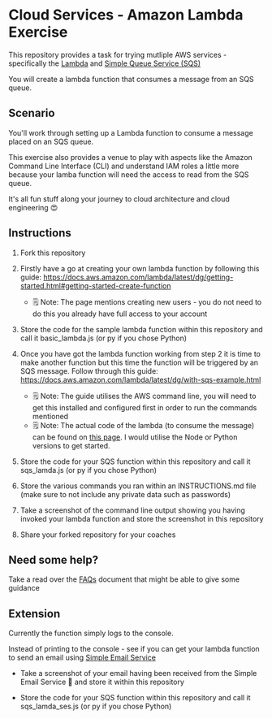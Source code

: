 # Cloud Services - Amazon Lambda Exercise

This repository provides a task for trying mutliple AWS services - specifically the [Lambda](https://aws.amazon.com/lambda/) and [Simple Queue Service (SQS)](https://aws.amazon.com/sqs/)

You will create a lambda function that consumes a message from an SQS queue.

## Scenario

You'll work through setting up a Lambda function to consume a message placed on an SQS queue.

This exercise also provides a venue to play with aspects like the Amazon Command Line Interface (CLI) and understand IAM roles a little more because your lamba function will need the access to read from the SQS queue. 

It's all fun stuff along your journey to cloud architecture and cloud engineering 😍

## Instructions

1. Fork this repository

2. Firstly have a go at creating your own lambda function by following this guide: https://docs.aws.amazon.com/lambda/latest/dg/getting-started.html#getting-started-create-function
    - 🗒️ Note: The page mentions creating new users - you do not need to do this you already have full access to your account

3. Store the code for the sample lambda function within this repository and call it basic_lambda.js (or py if you chose Python)

4. Once you have got the lambda function working from step 2 it is time to make another function but this time the function will be triggered by an SQS message. Follow through this guide: https://docs.aws.amazon.com/lambda/latest/dg/with-sqs-example.html
    - 🗒️ Note: The guide utilises the AWS command line, you will need to get this installed and configured first in order to run the commands mentioned
    - 🗒️ Note: The actual code of the lambda (to consume the message) can be found on [this page](https://docs.aws.amazon.com/lambda/latest/dg/with-sqs-create-package.html). I would utilise the Node or Python versions to get started.

5. Store the code for your SQS function within this repository and call it sqs_lamda.js (or py if you chose Python)

6. Store the various commands you ran within an INSTRUCTIONS.md file (make sure to not include any private data such as passwords)

7. Take a screenshot of the command line output showing you having invoked your lambda function and store the screenshot in this repository

8. Share your forked repository for your coaches

## Need some help?

Take a read over the [FAQs](FAQS.md) document that might be able to give some guidance

## Extension

Currently the function simply logs to the console.

Instead of printing to the console - see if you can get your lambda function to send an email using [Simple Email Service](https://aws.amazon.com/ses/)

* Take a screenshot of your email having been received from the Simple Email Service 🎉 and store it within this repository

* Store the code for your SQS function within this repository and call it sqs_lamda_ses.js (or py if you chose Python)

